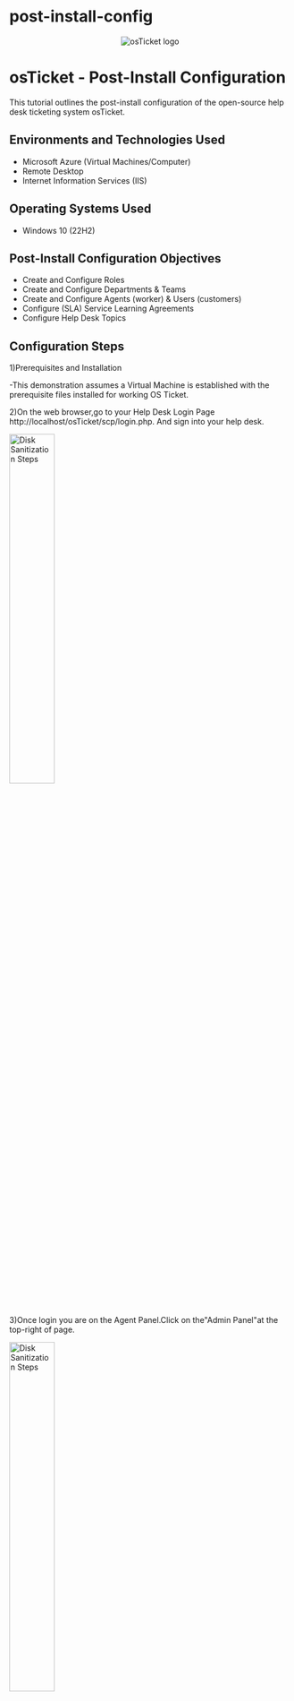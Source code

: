 # post-install-config
<p align="center">
<img src="https://i.imgur.com/Clzj7Xs.png" alt="osTicket logo"/>
</p>

<h1>osTicket - Post-Install Configuration</h1>
This tutorial outlines the post-install configuration of the open-source help desk ticketing system osTicket.<br />


<h2>Environments and Technologies Used</h2>

- Microsoft Azure (Virtual Machines/Computer)
- Remote Desktop
- Internet Information Services (IIS)

<h2>Operating Systems Used </h2>

- Windows 10</b> (22H2)

<h2>Post-Install Configuration Objectives</h2>

- Create and Configure Roles
- Create and Configure Departments & Teams
- Create and Configure Agents (worker) & Users (customers)
- Configure (SLA) Service Learning Agreements
- Configure Help Desk Topics

<h2>Configuration Steps</h2>

1)Prerequisites and Installation

  -This demonstration assumes a Virtual Machine is established with the prerequisite files installed for working OS Ticket.

 2)On the web browser,go to your Help Desk Login Page http://localhost/osTicket/scp/login.php. And sign into your help desk.

<img src="https://i.imgur.com/mZpjphU.png.png" height="40%" width="40%" alt="Disk Sanitization Steps"/>

 3)Once login you are on the Agent Panel.Click on the"Admin Panel"at the top-right of page.

 <img src="https://i.imgur.com/tyjoyW4.png.png" height="40%" width="40%" alt="Disk Sanitization Steps"/>

 4)Click on the"Agents"tab->"Roles"->"Add new role".

 
<img src="https://i.imgur.com/STO36vY.png.png" height="40%" width="40%" alt="Disk Sanitization Steps"/>

-Roles are permissions granted to the Agents per Department that they have access to.
 *In the Definition tab, type any Role name of your choice (this example uses Supreme Admin).
 -this role will we be given 
<img src=".png" height="40%" width="40%" alt="Disk Sanitization Steps"/>
</p>
<p>
Lorem 
</p>
<br />

<p>
  
<img src="https://i.imgur.com/DJmEXEB.png" height="40%" width="40%" alt="Disk Sanitization Steps"/>
<img src="https://i.imgur.com/DJmEXEB.png" height="40%" width="40%" alt="Disk Sanitization Steps"/>
</p>
<p>
Lorem 
</p>
<br />

<p>
<img src="https://i.imgur.com/DJmEXEB.png" height="40%" width="40%" alt="Disk Sanitization Steps"/>
</p>
<p>
Lorem
</p>
<br />

<img src="https://i.imgur.com/DJmEXEB.png" height="40%" width="40%" alt="Disk Sanitization Steps"/>
<img src="https://i.imgur.com/DJmEXEB.png" height="40%" width="40%" alt="Disk Sanitization Steps"/>
<img src="https://i.imgur.com/DJmEXEB.png" height="40%" width="40%" alt="Disk Sanitization Steps"/>
<img src="https://i.imgur.com/DJmEXEB.png" height="40%" width="40%" alt="Disk Sanitization Steps"/>
<img src="https://i.imgur.com/DJmEXEB.png" height="80%" width="80%" alt="Disk Sanitization Steps"/>
